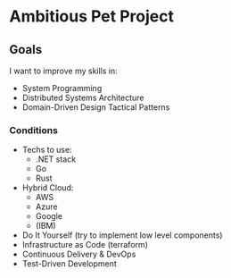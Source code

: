 # Ambitious Pet Project

## Goals
I want to improve my skills in:
- System Programming
- Distributed Systems Architecture
- Domain-Driven Design Tactical Patterns

### Conditions
- Techs to use:
    - .NET stack
    - Go
    - Rust 
- Hybrid Cloud:
    - AWS
    - Azure
    - Google
    - (IBM)
- Do It Yourself (try to implement low level components)
- Infrastructure as Code (terraform)
- Continuous Delivery & DevOps
- Test-Driven Development
